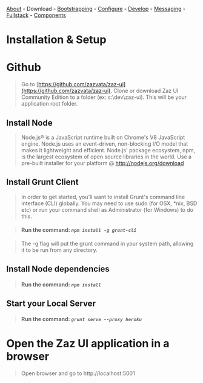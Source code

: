 [About](../../../) - Download - [Bootstrapping](BOOTSTRAPPING.md) - [Configure](CONFIGURE.md) - [Develop](DEVELOP.md) - [Messaging](MESSAGING.md)  - [Fullstack](FULLSTACK.md) - [Components](COMPONENTS.md)

# Installation & Setup

# Github

> Go to [https://github.com/zazvata/zaz-ui](https://github.com/zazvata/zaz-ui). Clone or download Zaz UI Community Edition to a folder (ex: c:\dev\zaz-ui). This will be your application root folder.

## Install Node

> Node.js® is a JavaScript runtime built on Chrome's V8 JavaScript engine. Node.js uses an event-driven, non-blocking I/O model that makes it lightweight and efficient. Node.js' package ecosystem, npm, is the largest ecosystem of open source libraries in the world. Use a pre-built installer for your platform @ http://nodejs.org/download

## Install Grunt Client

> In order to get started, you'll want to install Grunt's command line interface (CLI) globally. You may need to use sudo (for OSX, *nix, BSD etc) or run your command shell as Administrator (for Windows) to do this.

> #### Run the command: **_```npm install -g grunt-cli```_**

> The -g flag will put the grunt command in your system path, allowing it to be run from any directory.

## Install Node dependencies

> #### Run the command: **_`npm install`_**

## Start your Local Server

> #### Run the command: **_`grunt serve --proxy heroku`_**

# Open the Zaz UI application in a browser  

> Open browser and go to http://localhost:5001



